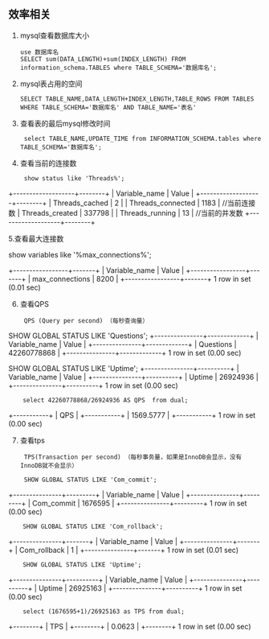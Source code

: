 ## 效率相关

1. mysql查看数据库大小
    
       use 数据库名
       SELECT sum(DATA_LENGTH)+sum(INDEX_LENGTH) FROM information_schema.TABLES where TABLE_SCHEMA='数据库名';

2. mysql表占用的空间

       SELECT TABLE_NAME,DATA_LENGTH+INDEX_LENGTH,TABLE_ROWS FROM TABLES WHERE TABLE_SCHEMA='数据库名' AND TABLE_NAME='表名'
       
3. 查看表的最后mysql修改时间

        select TABLE_NAME,UPDATE_TIME from INFORMATION_SCHEMA.tables where TABLE_SCHEMA='数据库名';

4. 查看当前的连接数

        show status like 'Threads%';


+-------------------+--------+
| Variable_name     | Value  |
+-------------------+--------+
| Threads_cached    | 2      |
| Threads_connected | 1183   |   //当前连接数
| Threads_created   | 337798 |
| Threads_running   | 13     |   //当前的并发数
+-------------------+--------+


5.查看最大连接数


show variables like '%max_connections%';


+-----------------+-------+
| Variable_name   | Value |
+-----------------+-------+
| max_connections | 8200  |
+-----------------+-------+
1 row in set (0.01 sec)


6. 查看QPS

        QPS (Query per second) （每秒查询量）


 SHOW GLOBAL STATUS LIKE 'Questions';
+---------------+-------------+
| Variable_name | Value       |
+---------------+-------------+
| Questions     | 42260778868 |
+---------------+-------------+
1 row in set (0.00 sec)


 SHOW GLOBAL STATUS LIKE 'Uptime';
+---------------+----------+
| Variable_name | Value    |
+---------------+----------+
| Uptime        | 26924936 |
+---------------+----------+
1 row in set (0.00 sec)


        select 42260778868/26924936 AS QPS  from dual;
        
+-----------+
| QPS       |
+-----------+
| 1569.5777 |
+-----------+
1 row in set (0.00 sec)


7. 查看tps

        TPS(Transaction per second) （每秒事务量，如果是InnoDB会显示，没有InnoDB就不会显示）

        SHOW GLOBAL STATUS LIKE 'Com_commit';
        
+---------------+---------+
| Variable_name | Value   |
+---------------+---------+
| Com_commit    | 1676595 |
+---------------+---------+
1 row in set (0.00 sec)


        SHOW GLOBAL STATUS LIKE 'Com_rollback';

+---------------+-------+
| Variable_name | Value |
+---------------+-------+
| Com_rollback  | 1     |
+---------------+-------+
1 row in set (0.01 sec)

        SHOW GLOBAL STATUS LIKE 'Uptime';

+---------------+----------+
| Variable_name | Value    |
+---------------+----------+
| Uptime        | 26925163 |
+---------------+----------+
1 row in set (0.00 sec)

        select (1676595+1)/26925163 as TPS from dual;
        
+--------+
| TPS    |
+--------+
| 0.0623 |
+--------+
1 row in set (0.00 sec)
